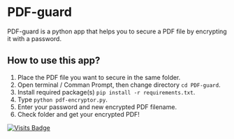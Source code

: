 # PDF-guard
PDF-guard is a python app that helps you to secure a PDF file by encrypting it with a password.

## How to use this app?
1) Place the PDF file you want to secure in the same folder.
2) Open terminal / Comman Prompt, then change directory `cd PDF-guard`.
3) Install required package(s) `pip install -r requirements.txt`.
4) Type `python pdf-encryptor.py`.
5) Enter your password and new encrypted PDF filename.
6) Check folder and get your encrypted PDF!

[![Visits Badge](https://badges.pufler.dev/visits/kevinadhiguna/PDF-guard)](https://github.com/kevinadhiguna)
